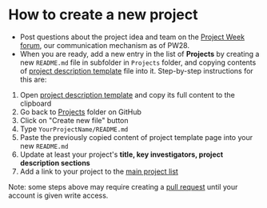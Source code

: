 # How to create a new project


- Post questions about the project idea and team on the [Project Week forum][forum], our communication mechanism as of PW28.
- When you are ready, add a new entry in the list of **Projects** by creating a new `README.md` file in subfolder in `Projects` folder, and copying contents of [project description template][project-description-template] file into it. Step-by-step instructions for this are:

1. Open [project description template][project-description-template] and copy its full content to the clipboard
1. Go back to [Projects](https://github.com/NA-MIC/ProjectWeek/tree/master/PW35_2021_Virtual/Projects) folder on GitHub
1. Click on "Create new file" button
1. Type `YourProjectName/README.md`
1. Paste the previously copied content of project template page into your new `README.md`
1. Update at least your project's __title, key investigators, project description sections__
1. Add a link to your project to the [main project list](..#projects-how-to-add-a-new-project)

Note: some steps above may require creating a [pull request](https://help.github.com/articles/creating-a-pull-request/) until your account is given write access.

[forum]: https://discourse.slicer.org/c/community/project-week
[project-description-template]: https://raw.githubusercontent.com/NA-MIC/ProjectWeek/master/PW30_2019_GranCanaria/Projects/Template/README.md
